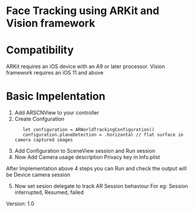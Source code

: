 # Face Tracking using ARKit and Vision framework

# Compatibility

ARKit requires an iOS device with an A9 or later processor.
Vision framework requires an iOS 11 and above

# Basic Impelentation

1. Add ARSCNView to your controller
2. Create Confguration 
   ```
      let configuration = ARWorldTrackingConfiguration()
      configuration.planeDetection = .horizontal // flat surface in camera captured images
   ```
3. Add Configuration to SceneView session and Run session
4. Now Add Camera usage description Privacy key in Info.plist

After Implementation above 4 steps you can Run and check the output will be Device camera session

5. Now set sesion delegate to track AR Session behaviour 
  For eg: Session interrupted, Resumed, failed 
 


        
Version: 1.0


